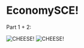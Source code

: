 # EconomySCE!
Part 1 + 2:

![CHEESE!](https://user-images.githubusercontent.com/74861262/169756896-0d9ddc02-ac45-4685-9db8-77893f81f262.png)
![CHEESE!](https://user-images.githubusercontent.com/74861262/169829135-b7dc88aa-8d23-4b99-923c-37f1ed6ca11d.png)

